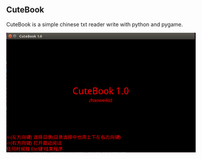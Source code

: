## CuteBook

CuteBook is a simple chinese txt reader write with python and pygame.

![](fonts/1.png "CuteBook")
